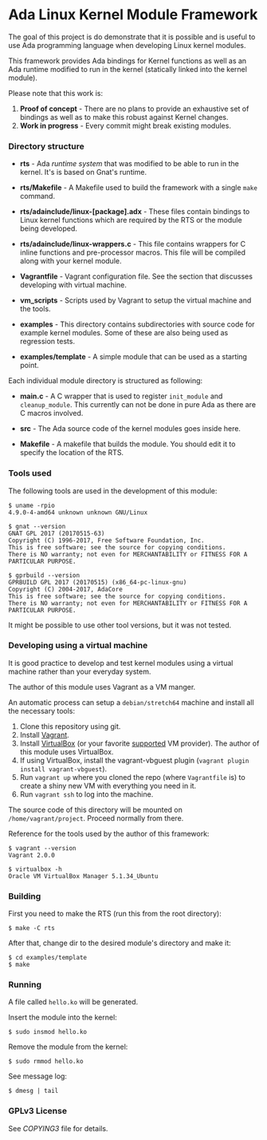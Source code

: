 Ada Linux Kernel Module Framework
=================================

The goal of this project is do demonstrate that it is possible and is useful to use Ada programming language when developing Linux kernel modules.

This framework provides Ada bindings for Kernel functions as well as an Ada runtime modified to run in the kernel (statically linked into the kernel module).

Please note that this work is:

1. **Proof of concept** - There are no plans to provide an exhaustive set of bindings as well as to make this robust against Kernel changes.
1. **Work in progress** - Every commit might break existing modules.

### Directory structure


* **rts** - Ada _runtime system_ that was modified to be able to run in the kernel. It's is based on Gnat's runtime.

* **rts/Makefile** - A Makefile used to build the framework with a single `make` command.

* **rts/adainclude/linux-[package].adx** - These files contain bindings to Linux kernel functions which are required by the RTS or the module being developed.

* **rts/adainclude/linux-wrappers.c** - This file contains wrappers for C inline functions and pre-processor macros. This file will be compiled along with your kernel module.

* **Vagrantfile** - Vagrant configuration file. See the section that discusses developing with virtual machine.

* **vm_scripts** - Scripts used by Vagrant to setup the virtual machine and the tools.

* **examples** - This directory contains subdirectories with source code for example kernel modules. Some of these are also being used as regression tests.

* **examples/template** - A simple module that can be used as a starting point.


Each individual module directory is structured as following:

* **main.c** - A C wrapper that is used to register ```init_module``` and ```cleanup_module```. This currently can not be done in pure Ada as there are C macros involved. 

* **src** - The Ada source code of the kernel modules goes inside here.

* **Makefile** - A makefile that builds the module. You should edit it to specify the location of the RTS.

### Tools used

The following tools are used in the development of this module:

```
$ uname -rpio
4.9.0-4-amd64 unknown unknown GNU/Linux

$ gnat --version
GNAT GPL 2017 (20170515-63)
Copyright (C) 1996-2017, Free Software Foundation, Inc.
This is free software; see the source for copying conditions.
There is NO warranty; not even for MERCHANTABILITY or FITNESS FOR A PARTICULAR PURPOSE.

$ gprbuild --version
GPRBUILD GPL 2017 (20170515) (x86_64-pc-linux-gnu)
Copyright (C) 2004-2017, AdaCore
This is free software; see the source for copying conditions.
There is NO warranty; not even for MERCHANTABILITY or FITNESS FOR A PARTICULAR PURPOSE.

```

It might be possible to use other tool versions, but it was not tested.

### Developing using a virtual machine

It is good practice to develop and test kernel modules using a virtual machine rather than your everyday system.

The author of this module uses Vagrant as a VM manger. 

An automatic process can setup a `debian/stretch64` machine and install all the necessary tools:


1. Clone this repository using git.
1. Install [Vagrant](https://www.vagrantup.com/).
1. Install [VirtualBox](https://www.virtualbox.org/wiki/Downloads) (or your favorite [supported](https://www.vagrantup.com/docs/providers/) VM provider). The author of this module uses VirtualBox.
1. If using VirtualBox, install the vagrant-vbguest plugin (`vagrant plugin install vagrant-vbguest`).
1. Run `vagrant up` where you cloned the repo (where `Vagrantfile` is) to create a shiny new VM with everything you need in it.
1. Run `vagrant ssh` to log into the machine.

The source code of this directory will be mounted on `/home/vagrant/project`. Proceed normally from there.

Reference for the tools used by the author of this framework:

```
$ vagrant --version
Vagrant 2.0.0

$ virtualbox -h
Oracle VM VirtualBox Manager 5.1.34_Ubuntu
```

### Building

First you need to make the RTS (run this from the root directory):

```
$ make -C rts
```

After that, change dir to the desired module's directory and make it:

``` 
$ cd examples/template
$ make
 ```

### Running

A file called ```hello.ko``` will be generated.

Insert the module into the kernel:

```$ sudo insmod hello.ko```

Remove the module from the kernel:

```$ sudo rmmod hello.ko ```

See message log:

```$ dmesg | tail```

### GPLv3 License

See _COPYING3_ file for details.
